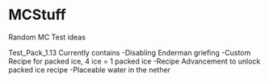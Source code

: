# MCStuff
Random MC Test ideas

Test_Pack_1.13 Currently contains
-Disabling Enderman griefing
-Custom Recipe for packed ice, 4 ice = 1 packed ice
-Recipe Advancement to unlock packed ice recipe
-Placeable water in the nether
